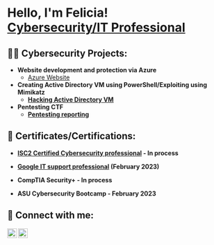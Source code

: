 <h1>Hello, I'm Felicia! <br/><a href="https://www.linkedin.com/in/felicia-fernandez/">Cybersecurity/IT Professional</a>

<h2>👨‍💻 Cybersecurity Projects:</h2>

- <b>Website development and protection via Azure</b>
  - [Azure Website](https://github.com/Fleesh85/Website-development-and-protection-via-Azure)<b>
- <b>Creating Active Directory VM using PowerShell/Exploiting using Mimikatz</b>
  - [Hacking Active Directory VM](https://github.com/Fleesh85/Hacking-an-Active-Directory-VM)<b>
- <b>Pentesting CTF</b>
  - [Pentesting reporting](https://github.com/fleesh85/pentesting)
  
 <h2>🔭 Certificates/Certifications:</h2>
  
  - [ISC2 Certified Cybersecurity professional](https://www.credly.com/badges/c919c460-d00f-4d56-b68e-502739a11419/linked_in_profile) - In process
 
  - [Google IT support professional](https://www.coursera.org/account/accomplishments/professional-cert/KG77R8RA8C2F) (February 2023)
  
  - CompTIA Security+ - In process
  
  - ASU Cybersecurity Bootcamp - February 2023


<h2> 🤳 Connect with me:</h2>

[<img align="left" alt="FeliciaFernandez | YouTube" width="22px" src="https://cdn.jsdelivr.net/npm/simple-icons@v3/icons/youtube.svg" />][youtube]
[<img align="left" alt="FeliciaFernandez | LinkedIn" width="22px" src="https://cdn.jsdelivr.net/npm/simple-icons@v3/icons/linkedin.svg" />][linkedin]


[youtube]: https://www.youtube.com/@cybrfern/
[linkedin]: https://linkedin.com/in/felicia-fernandez

<!--

Here are some ideas to get you started:


- 🌱 I’m currently learning ...
- 👯 I’m looking to collaborate on ...
- 🤔 I’m looking for help with ...
- 💬 Ask me about ...
- 📫 How to reach me: ...
- 😄 Pronouns: ...
- ⚡ Fun fact: ...
-->
